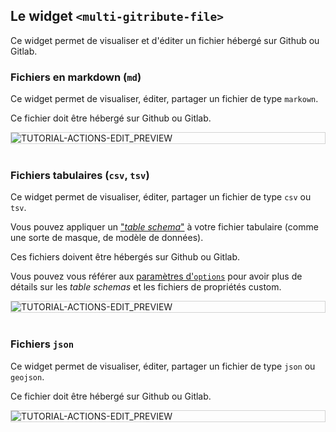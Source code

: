 
## Le widget `<multi-gitribute-file>`

Ce widget permet de visualiser et d'éditer un fichier hébergé sur Github ou Gitlab.

### Fichiers en markdown (`md`)

Ce widget permet de visualiser, éditer, partager un fichier de type `markown`.

Ce fichier doit être hébergé sur Github ou Gitlab.

<div style="border: thin solid lightgrey;">
  <img 
    alt="TUTORIAL-ACTIONS-EDIT_PREVIEW"
    src="https://raw.githubusercontent.com/multi-coop/vizboard-website-content/main/images/screenshots/gitfile-md-preview-01.png"
    />
</div>

<br>

### Fichiers tabulaires (`csv`, `tsv`)

Ce widget permet de visualiser, éditer, partager un fichier de type `csv` ou `tsv`.

Vous pouvez appliquer un ["_table schema_"](https://specs.frictionlessdata.io/table-schema/) à votre fichier tabulaire (comme une sorte de masque, de modèle de données).

Ces fichiers doivent être hébergés sur Github ou Gitlab.

Vous pouvez vous référer aux [paramètres d'`options`](/docs-gitfile#keys-for-the-options-parameter-for-csv-and-tsv-files) pour avoir plus de détails sur les _table schemas_ et les fichiers de propriétés custom.

<div style="border: thin solid lightgrey;">
  <img 
    alt="TUTORIAL-ACTIONS-EDIT_PREVIEW"
    src="https://raw.githubusercontent.com/multi-coop/vizboard-website-content/main/images/screenshots/gitfile-csv-preview-01.png"
    />
</div>

<br>

### Fichiers `json`

Ce widget permet de visualiser, éditer, partager un fichier de type `json` ou `geojson`.

Ce fichier doit être hébergé sur Github ou Gitlab.

<div style="border: thin solid lightgrey;">
  <img 
    alt="TUTORIAL-ACTIONS-EDIT_PREVIEW"
    src="https://raw.githubusercontent.com/multi-coop/vizboard-website-content/main/images/screenshots/gitfile-json-preview-01.png"
    />
</div>

<br>
